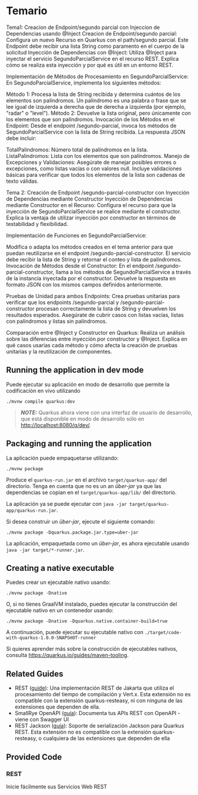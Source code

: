 # Temario
Tema1: 
Creacion de Endpoint/segundo parcial con Injeccion de Dependencias usando @Inject
Creacion de Endpoint/segundo parcial:
    Configura un nuevo Recurso en Quarkus con el path/segundo parcial. Este Endpoint debe recibir una lista String como paramento en el cuerpo de la solicitud
Inyección de Dependencias con @Inject:
    Utiliza @Inject para inyectar el servicio SegundoParcialService en el recurso REST. Explica cómo se realiza esta inyección y por qué es útil en un entorno REST.

Implementación de Métodos de Procesamiento en SegundoParcialService:
En SegundoParcialService, implementa los siguientes métodos:

Método 1: Procesa la lista de String recibida y determina cuántos de los elementos son palíndromos. Un palíndromo es una palabra o frase que se lee igual de izquierda a derecha que de derecha a izquierda (por ejemplo, "radar" o "level").
Método 2: Devuelve la lista original, pero únicamente con los elementos que son palíndromos.
Invocación de los Métodos en el Endpoint:
Desde el endpoint /segundo-parcial, invoca los métodos de SegundoParcialService con la lista de String recibida. La respuesta JSON debe incluir:

TotalPalindromos: Número total de palíndromos en la lista.
ListaPalindromos: Lista con los elementos que son palíndromos.
Manejo de Excepciones y Validaciones:
Asegúrate de manejar posibles errores o excepciones, como listas vacías o con valores null. Incluye validaciones básicas para verificar que todos los elementos de la lista son cadenas de texto válidas.

Tema 2: Creación de Endpoint /segundo-parcial-constructor con Inyección de Dependencias mediante Constructor
Inyección de Dependencias mediante Constructor en el Recurso:
Configura el recurso para que la inyección de SegundoParcialService se realice mediante el constructor. Explica la ventaja de utilizar inyección por constructor en términos de testabilidad y flexibilidad.

Implementación de Funciones en SegundoParcialService:

Modifica o adapta los métodos creados en el tema anterior para que puedan reutilizarse en el endpoint /segundo-parcial-constructor.
El servicio debe recibir la lista de String y retornar el conteo y lista de palíndromos.
Invocación de Métodos desde el Constructor:
En el endpoint /segundo-parcial-constructor, llama a los métodos de SegundoParcialService a través de la instancia inyectada por el constructor. Devuelve la respuesta en formato JSON con los mismos campos definidos anteriormente.

Pruebas de Unidad para ambos Endpoints:
Crea pruebas unitarias para verificar que los endpoints /segundo-parcial y /segundo-parcial-constructor procesan correctamente la lista de String y devuelven los resultados esperados. Asegúrate de cubrir casos con listas vacías, listas con palíndromos y listas sin palíndromos.

Comparación entre @Inject y Constructor en Quarkus:
Realiza un análisis sobre las diferencias entre inyección por constructor y @Inject. Explica en qué casos usarías cada método y cómo afecta la creación de pruebas unitarias y la reutilización de componentes.   
## Running the application in dev mode

Puede ejecutar su aplicación en modo de desarrollo que permite la codificación en vivo utilizando

```shell script
./mvnw compile quarkus:dev
```

> **_NOTE:_**  Quarkus ahora viene con una interfaz de usuario de desarrollo, que está disponible en modo de desarrollo sólo en <http://localhost:8080/q/dev/>.

## Packaging and running the application

La aplicación puede empaquetarse utilizando:

```shell script
./mvnw package
```

Produce el `quarkus-run.jar` en el archivo `target/quarkus-app/` del directorio.
Tenga en cuenta que no es un an _über-jar_ ya que las dependencias se copian en el `target/quarkus-app/lib/` del directorio.

La aplicación ya se puede ejecutar con `java -jar target/quarkus-app/quarkus-run.jar`.

Si desea construir un _über-jar_, ejecute el siguiente comando:

```shell script
./mvnw package -Dquarkus.package.jar.type=uber-jar
```

La aplicación, empaquetada como un _über-jar_, es ahora ejecutable usando `java -jar target/*-runner.jar`.

## Creating a native executable

Puedes crear un ejecutable nativo usando:

```shell script
./mvnw package -Dnative
```

O, si no tienes GraalVM instalado, puedes ejecutar la construcción del ejecutable nativo en un contenedor usando:

```shell script
./mvnw package -Dnative -Dquarkus.native.container-build=true
```

A continuación, puede ejecutar su ejecutable nativo con `./target/code-with-quarkus-1.0.0-SNAPSHOT-runner`

Si quieres aprender más sobre la construcción de ejecutables nativos, consulta <https://quarkus.io/guides/maven-tooling>.

## Related Guides

- REST ([guide](https://quarkus.io/guides/rest)): Una implementación REST de Jakarta que utiliza el procesamiento del tiempo de compilación y Vert.x. Esta extensión no es compatible con la extensión quarkus-resteasy, ni con ninguna de las extensiones que dependen de ella.
- SmallRye OpenAPI ([guía](https://quarkus.io/guides/openapi-swaggerui)): Documenta tus APIs REST con OpenAPI - viene con Swagger UI
- REST Jackson ([guía](https://quarkus.io/guides/rest#json-serialisation)): Soporte de serialización Jackson para Quarkus REST. Esta extensión no es compatible con la extensión quarkus-resteasy, o cualquiera de las extensiones que dependen de ella

## Provided Code

### REST

Inicie fácilmente sus Servicios Web REST


